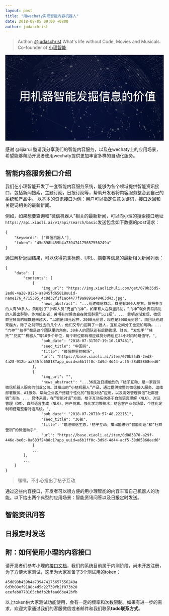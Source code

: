 ```yaml
---
layout: post
title: "用wechaty实现智能内容机器人"
date: 2018-08-05 09:00 +0800
author: judaschrist
---
```


> Author: [@judaschrist](https://github.com/judaschrist) What's life without Code, Movies and Musicals. Co-founder of [小理智能](https://xiaoli.ai/) 

![用wechaty实现智能内容机器人](/download/2018/wechaty-xiaoli.png)

感谢 @lijiarui 邀请我分享我们的智能内容服务，以及在wechaty上的应用场景，希望能够帮助开发者使用wechaty提供更加丰富多样的自动化服务。

## 智能内容服务接口介绍

我们在小理智能开发了一套智能内容服务系统，能够为各个领域提供智能资讯接口，包括新闻搜索，主题订阅，日报订阅等，帮助开发者将内容服务整合到自己的系统和产品中。
以基本的资讯接口为例：用户可以指定任意关键词，接口返回和关键词相关的最新新闻。
<!--more-->
例如，如果想要查询和"微信机器人"相关的最新新闻，可以向小理的搜索接口地址```https://api.xiaoli.ai/v1/api/search/basic```发送包含如下数据的post请求：
```
{
	"keywords": ["微信机器人"],
	"token": "45d898b459b4a739474175657556249a"
}
```
通过解析返回结果，可以获得包含标题、URL、摘要等信息的最新相关新闻列表：
```
{
    "data": {
        "contents": [
            {
                "img_url": "https://img.xiaolizhuli.com/get/070b35d5-2ed8-4a28-912b-aa845fd65818uuid-name176_4715385_4c8d32f1f1ac4477f9a9891e48463d43.jpg",
                "news_abstract": "...组建微信群后，群里有300人左右，每把参与的人有30多人。黄明找了“护群人员”充当“门神”，如果有人在群里捣乱，“门神”就负责将捣乱的人踢出群聊。作为组织者，黄明有时候也会在微信群里“玩几把”。... 黄明逐渐发现，微信群里赌博的输赢越来越大，“以前是30元起押，2000元封顶，现在是3000元封顶”。而团队也越来越大，除了之前带过去的几个人，他们又专门招聘了一批人，互相之间分工也更加明确。... “门神”“拉手”都是这个团队里的角色，30多人的团队还有后勤管理、财务、“发包手”“赌托”“兑奖”“机器人”等10多个职位，每个职位都有相应成员分两组在24小时内轮班值守。",
                "pub_date": "2018-07-31T07:19:10.187461",
                "seed_title": "中国网",
                "title": "微信群里的赌场",
                "url": "https://base.xiaoli.ai/item/070b35d5-2ed8-4a28-912b-aa845fd65818?app_uuid=a6b1ff0c-3d9d-4d44-acf5-38d05868eed6"
            },
            {
                "img_url": "",
                "news_abstract": "...36氪近日接触到的「桔子互动」是一家提供微信机器人服务的创业公司。其推出的“小桔机器人”产品，通过提供完整的微信接入服务、运维部署服务、AI服务，帮助企业客户搭建个性化的“智能对话”应用，以及高效管理微信“社群营销”活动。... 具体来说，在“智能对话”方面，桔子互动系统基于自然语言理解（NLU）、对话管理（DM）、自然语言生成（NLG）、用户仿真、强化学习等技术，结合客户业务场景，个性化定制和搭建整套对话系统。",
                "pub_date": "2018-07-20T10:57:48.222151",
                "seed_title": "36氪",
                "title": "瞄准微信生态，「桔子互动」推出能进行“智能对话”和“社群营销”的微信助手",
                "url": "https://base.xiaoli.ai/item/0d083870-a29f-446e-be6c-8a683f2488c1?app_uuid=a6b1ff0c-3d9d-4d44-acf5-38d05868eed6"
            }
            ...
        ],
        ...
    }
}
```
> 嘿嘿，不小心搜出了桔子互动

通过这些内容接口，开发者可以很方便的用小理智能的内容丰富自己机器人的功能。以下给出两个典型的应用场景：智能资讯问答以及日报定时发送。

## 智能资讯问答

## 日报定时发送

## 附：如何使用小理的内容接口

请开发者们参考小理的[接口文档](http://docs.xiaoli.ai)，我们的系统目前属于内测阶段，尚未开放注册，为了方便大家测试，这里为大家准备了3个测试用的token：
```
45d898b459b4a739474175657556249a
6d3b08ef9188c4d5c22739fb2f073b20
ecefeb8778165cbdfb2bfaa66be42bfb
```
以上token供大家测试功能使用，会有一定的频率和次数限制。如果有进一步的需求，欢迎大家通过我们的客服微信或者邮件和我们联系**todo联系方式**。
